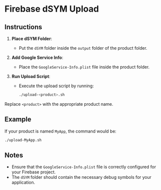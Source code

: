 # Firebase dSYM Upload

## Instructions

1. **Place dSYM Folder**:

   - Put the `dSYM` folder inside the `output` folder of the product folder.

2. **Add Google Service Info**:

   - Place the `GoogleService-Info.plist` file inside the product folder.

3. **Run Upload Script**:
   - Execute the upload script by running:
     ```sh
     ./upload-<product>.sh
     ```

Replace `<product>` with the appropriate product name.

## Example

If your product is named `MyApp`, the command would be:

```sh
./upload-MyApp.sh
```

## Notes

- Ensure that the `GoogleService-Info.plist` file is correctly configured for your Firebase project.
- The `dSYM` folder should contain the necessary debug symbols for your application.
